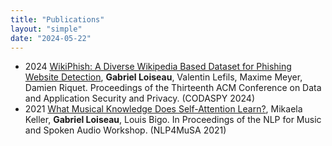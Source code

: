 ```yaml
---
title: "Publications"
layout: "simple"
date: "2024-05-22"
---
```

- 2024 <a href="https://dl.acm.org/doi/10.1145/3626232.3653283">WikiPhish: A Diverse Wikipedia Based Dataset for Phishing Website Detection</a>, <b>Gabriel Loiseau</b>, Valentin Lefils, Maxime Meyer, Damien Riquet. Proceedings of the Thirteenth ACM Conference on Data and Application Security and Privacy. (CODASPY 2024)
- 2021 <a href="https://aclanthology.org/2021.nlp4musa-1.2/">What Musical Knowledge Does Self-Attention Learn?</a>, Mikaela Keller, <b>Gabriel Loiseau</b>, Louis Bigo. In Proceedings of the NLP for Music and Spoken Audio Workshop. (NLP4MuSA 2021)
